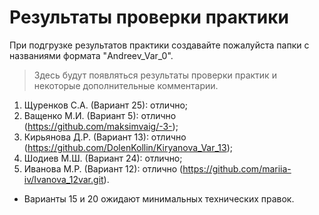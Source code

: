 # Результаты проверки практики
При подгрузке результатов практики создавайте пожалуйста папки с названиями формата "Andreev_Var_0".
> Здесь будут появляться результаты проверки практик и некоторые дополнительные комментарии. 

1. Щуренков С.А. (Вариант 25): отлично;
2. Ващенко М.И. (Вариант 5): отлично (https://github.com/maksimvaig/-3-);
3. Кирьянова Д.Р. (Вариант 13): отлично (https://github.com/DolenKollin/Kiryanova_Var_13);
4. Шодиев М.Ш. (Вариант 24): отлично;
5. Иванова М.Р. (Вариант 12): отлично (https://github.com/mariia-iv/Ivanova_12var.git).
+ Варианты 15 и 20 ожидают минимальных технических правок.
